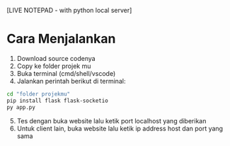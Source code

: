 [LIVE NOTEPAD - with python local server]

# Cara Menjalankan

1. Download source codenya
2. Copy ke folder projek mu
3. Buka terminal (cmd/shell/vscode)
4. Jalankan perintah berikut di terminal:

```bash
cd "folder projekmu"
pip install flask flask-socketio
py app.py
```
5. Tes dengan buka website lalu ketik port localhost yang diberikan
6. Untuk client lain, buka website lalu ketik ip address host dan port yang sama
